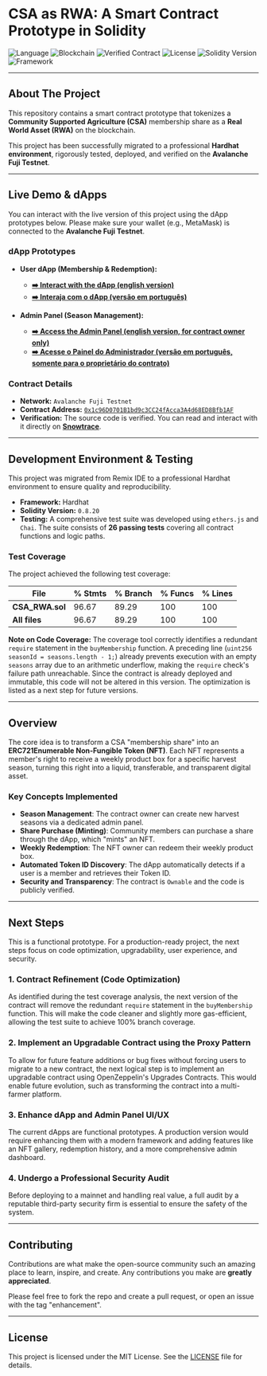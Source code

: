 # CSA as RWA: A Smart Contract Prototype in Solidity

![Language](https://img.shields.io/badge/Language-Solidity-orange)
![Blockchain](https://img.shields.io/badge/Blockchain-Avalanche_Fuji-red)
![Verified Contract](https://img.shields.io/badge/Contract-Verified-green)
![License](https://img.shields.io/badge/License-MIT-blue)
![Solidity Version](https://img.shields.io/badge/Solidity-0.8.20-yellow.svg)
![Framework](https://img.shields.io/badge/Framework-Hardhat-purple.svg)

___

## About The Project

This repository contains a smart contract prototype that tokenizes a **Community Supported Agriculture (CSA)** membership share as a **Real World Asset (RWA)** on the blockchain.

This project has been successfully migrated to a professional **Hardhat environment**, rigorously tested, deployed, and verified on the **Avalanche Fuji Testnet**.
___

## Live Demo & dApps

You can interact with the live version of this project using the dApp prototypes below. Please make sure your wallet (e.g., MetaMask) is connected to the **Avalanche Fuji Testnet**.

### dApp Prototypes

*   **User dApp (Membership & Redemption):**
    *   **[➡️ Interact with the dApp (english version)](https://ecolab-web3.github.io/csa-rwa-solidity/index-en.html)**
    *   **[➡️ Interaja com o dApp (versão em português)](https://ecolab-web3.github.io/csa-rwa-solidity/index-pt_br.html)**

*   **Admin Panel (Season Management):**
    *   **[➡️ Access the Admin Panel (english version, for contract owner only)](https://ecolab-web3.github.io/csa-rwa-solidity/admin-en.html)**
    *   **[➡️ Acesse o Painel do Administrador (versão em português, somente para o proprietário do contrato)](https://ecolab-web3.github.io/csa-rwa-solidity/admin-pt_br.html)**

### Contract Details

*   **Network:** `Avalanche Fuji Testnet`
*   **Contract Address:** [`0x1c96D0701B1bd9c3CC24fAcca3A4d68ED8Bfb1AF`](https://testnet.snowtrace.io/address/0x1c96D0701B1bd9c3CC24fAcca3A4d68ED8Bfb1AF)
*   **Verification:** The source code is verified. You can read and interact with it directly on **[Snowtrace](https://testnet.snowtrace.io/address/0x1c96D0701B1bd9c3CC24fAcca3A4d68ED8Bfb1AF#code)**.

---

## Development Environment & Testing

This project was migrated from Remix IDE to a professional Hardhat environment to ensure quality and reproducibility.

*   **Framework:** Hardhat
*   **Solidity Version:** `0.8.20`
*   **Testing:** A comprehensive test suite was developed using `ethers.js` and `Chai`. The suite consists of **26 passing tests** covering all contract functions and logic paths.

### Test Coverage

The project achieved the following test coverage:

| File             | % Stmts | % Branch | % Funcs | % Lines |
|------------------|---------|----------|---------|---------|
| **CSA_RWA.sol**  | 96.67   | 89.29    | 100     | 100     |
| **All files**    | 96.67   | 89.29    | 100     | 100     |

**Note on Code Coverage:** The coverage tool correctly identifies a redundant `require` statement in the `buyMembership` function. A preceding line (`uint256 seasonId = seasons.length - 1;`) already prevents execution with an empty `seasons` array due to an arithmetic underflow, making the `require` check's failure path unreachable. Since the contract is already deployed and immutable, this code will not be altered in this version. The optimization is listed as a next step for future versions.

---

## Overview

The core idea is to transform a CSA "membership share" into an **ERC721Enumerable Non-Fungible Token (NFT)**. Each NFT represents a member's right to receive a weekly product box for a specific harvest season, turning this right into a liquid, transferable, and transparent digital asset.

### Key Concepts Implemented

*   **Season Management**: The contract owner can create new harvest seasons via a dedicated admin panel.
*   **Share Purchase (Minting)**: Community members can purchase a share through the dApp, which "mints" an NFT.
*   **Weekly Redemption**: The NFT owner can redeem their weekly product box.
*   **Automated Token ID Discovery**: The dApp automatically detects if a user is a member and retrieves their Token ID.
*   **Security and Transparency**: The contract is `Ownable` and the code is publicly verified.

---

## Next Steps

This is a functional prototype. For a production-ready project, the next steps focus on code optimization, upgradability, user experience, and security.

### 1. Contract Refinement (Code Optimization)

As identified during the test coverage analysis, the next version of the contract will remove the redundant `require` statement in the `buyMembership` function. This will make the code cleaner and slightly more gas-efficient, allowing the test suite to achieve 100% branch coverage.

### 2. Implement an Upgradable Contract using the Proxy Pattern

To allow for future feature additions or bug fixes without forcing users to migrate to a new contract, the next logical step is to implement an upgradable contract using OpenZeppelin's Upgrades Contracts. This would enable future evolution, such as transforming the contract into a multi-farmer platform.

### 3. Enhance dApp and Admin Panel UI/UX

The current dApps are functional prototypes. A production version would require enhancing them with a modern framework and adding features like an NFT gallery, redemption history, and a more comprehensive admin dashboard.

### 4. Undergo a Professional Security Audit

Before deploying to a mainnet and handling real value, a full audit by a reputable third-party security firm is essential to ensure the safety of the system.

___

## Contributing

Contributions are what make the open-source community such an amazing place to learn, inspire, and create. Any contributions you make are **greatly appreciated**.

Please feel free to fork the repo and create a pull request, or open an issue with the tag "enhancement".

---

## License

This project is licensed under the MIT License. See the [LICENSE](LICENSE) file for details.